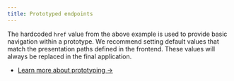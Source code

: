 ```yaml
---
title: Prototyped endpoints
---
```


The hardcoded `href` value from the above example is used to provide basic navigation within a prototype. We recommend setting default values that match the presentation paths defined in the frontend. These values will always be replaced in the final application.

* [Learn more about prototyping &rarr;](doc:frontend/prototyping)
